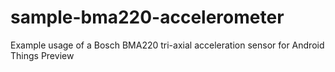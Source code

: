 # sample-bma220-accelerometer
Example usage of a Bosch BMA220 tri-axial acceleration sensor for Android Things Preview
